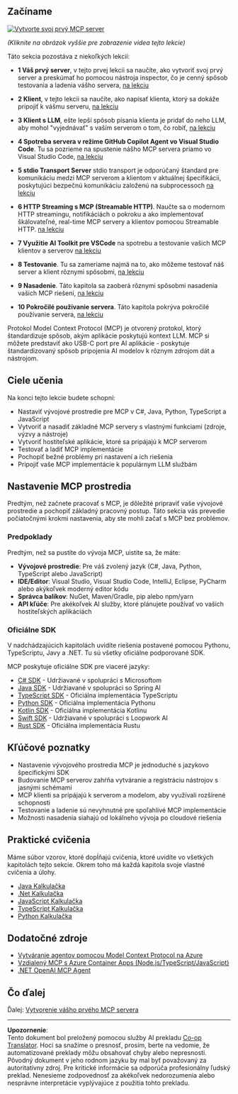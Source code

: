 <!--
CO_OP_TRANSLATOR_METADATA:
{
  "original_hash": "94b861de00829c34912ac36140f6183e",
  "translation_date": "2025-10-06T15:10:11+00:00",
  "source_file": "03-GettingStarted/README.md",
  "language_code": "sk"
}
-->
## Začíname  

[![Vytvorte svoj prvý MCP server](../../../translated_images/04.0ea920069efd979a0b2dad51e72c1df7ead9c57b3305796068a6cee1f0dd6674.sk.png)](https://youtu.be/sNDZO9N4m9Y)

_(Kliknite na obrázok vyššie pre zobrazenie videa tejto lekcie)_

Táto sekcia pozostáva z niekoľkých lekcií:

- **1 Váš prvý server**, v tejto prvej lekcii sa naučíte, ako vytvoriť svoj prvý server a preskúmať ho pomocou nástroja inspector, čo je cenný spôsob testovania a ladenia vášho servera, [na lekciu](01-first-server/README.md)

- **2 Klient**, v tejto lekcii sa naučíte, ako napísať klienta, ktorý sa dokáže pripojiť k vášmu serveru, [na lekciu](02-client/README.md)

- **3 Klient s LLM**, ešte lepší spôsob písania klienta je pridať do neho LLM, aby mohol "vyjednávať" s vaším serverom o tom, čo robiť, [na lekciu](03-llm-client/README.md)

- **4 Spotreba servera v režime GitHub Copilot Agent vo Visual Studio Code**. Tu sa pozrieme na spustenie nášho MCP servera priamo vo Visual Studio Code, [na lekciu](04-vscode/README.md)

- **5 stdio Transport Server** stdio transport je odporúčaný štandard pre komunikáciu medzi MCP serverom a klientom v aktuálnej špecifikácii, poskytujúci bezpečnú komunikáciu založenú na subprocessoch [na lekciu](05-stdio-server/README.md)

- **6 HTTP Streaming s MCP (Streamable HTTP)**. Naučte sa o modernom HTTP streamingu, notifikáciách o pokroku a ako implementovať škálovateľné, real-time MCP servery a klientov pomocou Streamable HTTP. [na lekciu](06-http-streaming/README.md)

- **7 Využitie AI Toolkit pre VSCode** na spotrebu a testovanie vašich MCP klientov a serverov [na lekciu](07-aitk/README.md)

- **8 Testovanie**. Tu sa zameriame najmä na to, ako môžeme testovať náš server a klient rôznymi spôsobmi, [na lekciu](08-testing/README.md)

- **9 Nasadenie**. Táto kapitola sa zaoberá rôznymi spôsobmi nasadenia vašich MCP riešení, [na lekciu](09-deployment/README.md)

- **10 Pokročilé používanie servera**. Táto kapitola pokrýva pokročilé používanie servera, [na lekciu](./10-advanced/README.md)

Protokol Model Context Protocol (MCP) je otvorený protokol, ktorý štandardizuje spôsob, akým aplikácie poskytujú kontext LLM. MCP si môžete predstaviť ako USB-C port pre AI aplikácie - poskytuje štandardizovaný spôsob pripojenia AI modelov k rôznym zdrojom dát a nástrojom.

## Ciele učenia

Na konci tejto lekcie budete schopní:

- Nastaviť vývojové prostredie pre MCP v C#, Java, Python, TypeScript a JavaScript
- Vytvoriť a nasadiť základné MCP servery s vlastnými funkciami (zdroje, výzvy a nástroje)
- Vytvoriť hostiteľské aplikácie, ktoré sa pripájajú k MCP serverom
- Testovať a ladiť MCP implementácie
- Pochopiť bežné problémy pri nastavení a ich riešenia
- Pripojiť vaše MCP implementácie k populárnym LLM službám

## Nastavenie MCP prostredia

Predtým, než začnete pracovať s MCP, je dôležité pripraviť vaše vývojové prostredie a pochopiť základný pracovný postup. Táto sekcia vás prevedie počiatočnými krokmi nastavenia, aby ste mohli začať s MCP bez problémov.

### Predpoklady

Predtým, než sa pustíte do vývoja MCP, uistite sa, že máte:

- **Vývojové prostredie**: Pre váš zvolený jazyk (C#, Java, Python, TypeScript alebo JavaScript)
- **IDE/Editor**: Visual Studio, Visual Studio Code, IntelliJ, Eclipse, PyCharm alebo akýkoľvek moderný editor kódu
- **Správca balíkov**: NuGet, Maven/Gradle, pip alebo npm/yarn
- **API kľúče**: Pre akékoľvek AI služby, ktoré plánujete používať vo vašich hostiteľských aplikáciách

### Oficiálne SDK

V nadchádzajúcich kapitolách uvidíte riešenia postavené pomocou Pythonu, TypeScriptu, Javy a .NET. Tu sú všetky oficiálne podporované SDK.

MCP poskytuje oficiálne SDK pre viaceré jazyky:
- [C# SDK](https://github.com/modelcontextprotocol/csharp-sdk) - Udržiavané v spolupráci s Microsoftom
- [Java SDK](https://github.com/modelcontextprotocol/java-sdk) - Udržiavané v spolupráci so Spring AI
- [TypeScript SDK](https://github.com/modelcontextprotocol/typescript-sdk) - Oficiálna implementácia TypeScriptu
- [Python SDK](https://github.com/modelcontextprotocol/python-sdk) - Oficiálna implementácia Pythonu
- [Kotlin SDK](https://github.com/modelcontextprotocol/kotlin-sdk) - Oficiálna implementácia Kotlinu
- [Swift SDK](https://github.com/modelcontextprotocol/swift-sdk) - Udržiavané v spolupráci s Loopwork AI
- [Rust SDK](https://github.com/modelcontextprotocol/rust-sdk) - Oficiálna implementácia Rustu

## Kľúčové poznatky

- Nastavenie vývojového prostredia MCP je jednoduché s jazykovo špecifickými SDK
- Budovanie MCP serverov zahŕňa vytváranie a registráciu nástrojov s jasnými schémami
- MCP klienti sa pripájajú k serverom a modelom, aby využívali rozšírené schopnosti
- Testovanie a ladenie sú nevyhnutné pre spoľahlivé MCP implementácie
- Možnosti nasadenia siahajú od lokálneho vývoja po cloudové riešenia

## Praktické cvičenia

Máme súbor vzorov, ktoré dopĺňajú cvičenia, ktoré uvidíte vo všetkých kapitolách tejto sekcie. Okrem toho má každá kapitola svoje vlastné cvičenia a úlohy.

- [Java Kalkulačka](./samples/java/calculator/README.md)
- [.Net Kalkulačka](../../../03-GettingStarted/samples/csharp)
- [JavaScript Kalkulačka](./samples/javascript/README.md)
- [TypeScript Kalkulačka](./samples/typescript/README.md)
- [Python Kalkulačka](../../../03-GettingStarted/samples/python)

## Dodatočné zdroje

- [Vytváranie agentov pomocou Model Context Protocol na Azure](https://learn.microsoft.com/azure/developer/ai/intro-agents-mcp)
- [Vzdialený MCP s Azure Container Apps (Node.js/TypeScript/JavaScript)](https://learn.microsoft.com/samples/azure-samples/mcp-container-ts/mcp-container-ts/)
- [.NET OpenAI MCP Agent](https://learn.microsoft.com/samples/azure-samples/openai-mcp-agent-dotnet/openai-mcp-agent-dotnet/)

## Čo ďalej

Ďalej: [Vytvorenie vášho prvého MCP servera](01-first-server/README.md)

---

**Upozornenie**:  
Tento dokument bol preložený pomocou služby AI prekladu [Co-op Translator](https://github.com/Azure/co-op-translator). Hoci sa snažíme o presnosť, prosím, berte na vedomie, že automatizované preklady môžu obsahovať chyby alebo nepresnosti. Pôvodný dokument v jeho rodnom jazyku by mal byť považovaný za autoritatívny zdroj. Pre kritické informácie sa odporúča profesionálny ľudský preklad. Nenesieme zodpovednosť za akékoľvek nedorozumenia alebo nesprávne interpretácie vyplývajúce z použitia tohto prekladu.